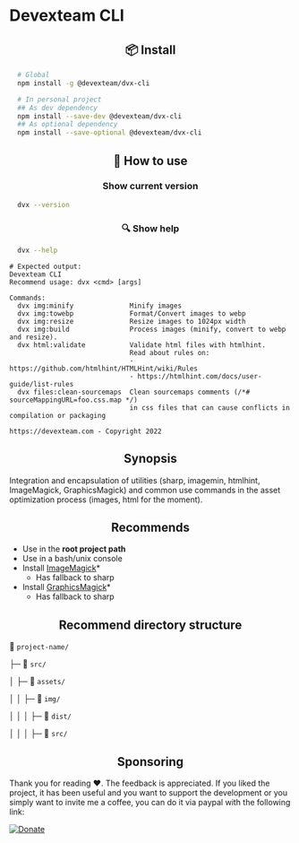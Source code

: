 # Devexteam CLI

<h2 id="" align="center">📦 Install</h2>

```sh
  # Global
  npm install -g @devexteam/dvx-cli
```

```sh
  # In personal project
  ## As dev dependency
  npm install --save-dev @devexteam/dvx-cli
  ## As optional dependency
  npm install --save-optional @devexteam/dvx-cli
```

<h2 id="" align="center">🚀 How to use</h2>
<h3 id="" align="center">Show current version</h3>

```sh
  dvx --version
```

<h3 id="" align="center">🔍 Show help</h3>

```sh
  dvx --help
```

```console
# Expected output:
Devexteam CLI
Recommend usage: dvx <cmd> [args]

Commands:
  dvx img:minify              Minify images
  dvx img:towebp              Format/Convert images to webp
  dvx img:resize              Resize images to 1024px width
  dvx img:build               Process images (minify, convert to webp and resize).
  dvx html:validate           Validate html files with htmlhint.
                              Read about rules on:
                              - https://github.com/htmlhint/HTMLHint/wiki/Rules
                              - https://htmlhint.com/docs/user-guide/list-rules
  dvx files:clean-sourcemaps  Clean sourcemaps comments (/*# sourceMappingURL=foo.css.map */)
                              in css files that can cause conflicts in compilation or packaging

https://devexteam.com - Copyright 2022
```

<h2 id="" align="center">Synopsis</h2>

Integration and encapsulation of utilities (sharp, imagemin, htmlhint, ImageMagick, GraphicsMagick) and common use commands in the asset optimization process (images, html for the moment).

<h2 id="" align="center">Recommends</h2>

- Use in the **root project path**
- Use in a bash/unix console
- Install [ImageMagick](https://www.imagemagick.org/script/download.php)*
  - Has fallback to sharp
- Install [GraphicsMagick](http://www.graphicsmagick.org/download.html)*
  - Has fallback to sharp

<h2 id="" align="center">Recommend directory structure</h2>

:open_file_folder: `project-name/`

├─ :open_file_folder: `src/`

│  ├─ :open_file_folder: `assets/`

│  │  ├─ :open_file_folder: `img/`

│  │  │  ├─ :open_file_folder: `dist/`

│  │  │  ├─ :open_file_folder: `src/`


<h2 id="" align="center">Sponsoring</h2>

Thank you for reading :heart:. The feedback is appreciated.
If you liked the project, it has been useful and you want to support the development or you simply want to invite me a coffee, you can do it via paypal with the following link:

[![Donate](https://www.paypalobjects.com/en_US/MX/i/btn/btn_donateCC_LG.gif)](http://paypal.me/devlegacymx)
